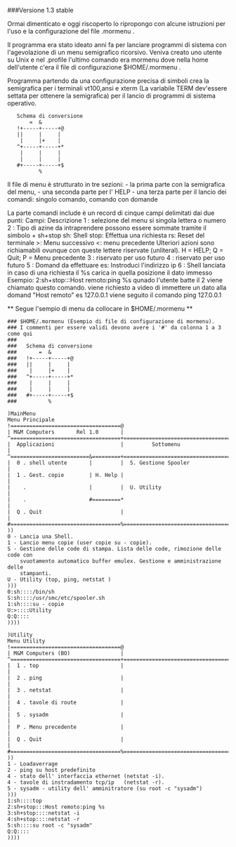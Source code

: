 ###Versione 1.3 stable


Ormai dimenticato e oggi riscoperto lo ripropongo con alcune istruzioni per l'uso e la configurazione del file .mormenu .

Il programma era stato ideato anni fa per lanciare programmi di sistema con l'agevolazione di un menu semigrafico ricorsivo.
Veniva creato uno utente su Unix e nel .profile l'ultimo comando era mormenu dove nella home dell'utente c'era il file di configurazione $HOME/.mormenu .

Programma partendo da una configurazione precisa di simboli crea la semigrafica per i terminali vt100,ansi e xterm (La variabile TERM dev'essere settata per ottenere la semigrafica) per il lancio di programmi di sistema operativo.
```
   Schema di conversione
       =  &
   !+-----+-----+@
   ||     |     |
    |     |+    |
   ^+-----+-----+*
    |     |     |
    |     |     |
   #+-----+-----+$
          %
```

Il file di menu è strutturato in tre sezioni:
	- la prima parte con la semigrafica del menu, 
	- una seconda parte per l' HELP
	- una terza parte per il lancio dei comandi: singolo comando, comando con domande  

La parte comandi include è un record di cinque campi delimitati dai due punti:
		Campi:  Descrizione
		1    :  selezione del menu si singola lettera o numero
		2    : Tipo di azine da intraprendere possono essere sommate tramite il simbolo + sh+stop
			sh:	Shell
			stop:   Effettua una richiesta
			rs:    	Reset del terminale
			>:	Menu successivo
			<:   	menu precedente 
			Ulteriori azioni sono richiamabili ovunque con queste lettere riservate (unliteral).
			H = HELP; Q = Quit; P = Menu precedente 
		3    : riservato per uso futuro
		4    : riservato per uso futuro
		5    : Domand da effettuare es: Instroduci l'indirizzo ip
		6    : Shell lanciata  in caso di una richiesta il %s carica in quella posizione il dato immesso
		Esempio:  2:sh+stop:::Host remoto:ping %s
				qunado l'utente batte il 2 viene chiamato questo comando.
				viene richiesto a video di immettere un dato alla domand "Host remoto" es 127.0.0.1
				viene seguito il comando ping 127.0.0.1 

** Segue l'sempio di menu da collocare in $HOME/.mormenu **
```
### $HOME/.mormenu (Esempio di file di configurazione di mormenu).
### I commenti per essere validi devono avere i '#' da colonna 1 a 3 come qui 
###
###   Schema di conversione
###       =  &
###   !+-----+-----+@
###   ||     |     |
###    |     |+    |
###   ^+-----+-----+*
###    |     |     |
###    |     |     |
###   #+-----+-----+$
###          %

)MainMenu
Menu Principale
!===================================@
| M&M Computers       Rel 1.0       |
^===================================+======================================@
|  Applicazioni                     |         Sottomenu                    | 
^=========================&=========+======================================*
|  0 . shell utente       |         |  S. Gestione Spooler                 |
|  1 . Gest. copie        | H. Help |                                      |
|    .                    |         |  U. Utility                          |
|    .                    #=========*                                      | 
|  Q . Quit                         |                                      | 
#===================================%======================================$
))
0 - Lancia una Shell.
1 - Lancio menu copie (user copie su - copie).
S - Gestione delle code di stampa. Lista delle code, rimozione delle code con
	svuotamento automatico buffer emulex. Gestione e amministrazione delle 
	stampanti.
U - Utility (top, ping, netstat )
)))
0:sh::::/bin/sh
S:sh::::/usr/smc/etc/spooler.sh
1:sh::::su - copie
U:>::::Utility
Q:Q::::
))))

)Utility
Menu Utility
!===================================@
| M&M Computers (BO)                |
^===================================+======================================@
|  1 . top                          |                                      |
|  2 . ping                         |                                      |
|  3 . netstat                      |                                      |
|  4 . tavole di route              |                                      |
|  5 . sysadm                       |                                      |
|  P . Menu precedente              |                                      | 
|  Q . Quit                         |                                      | 
#===================================%======================================$
))
1 - Loadaverrage 
2 - ping su host predefinito 
4 - stato dell' interfaccia ethernet (netstat -i). 
4 - tavole di instradamento tcp/ip   (netstat -r). 
5 - sysadm - utility dell' amminitratore (su root -c "sysadm")
)))
1:sh::::top
2:sh+stop:::Host remoto:ping %s
3:sh+stop::::netstat -i
4:sh+stop::::netstat -r
5:sh::::su root -c "sysadm"
Q:Q::::
))))
```
